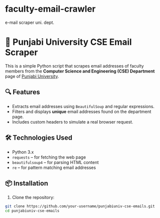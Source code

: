 # faculty-email-crawler
e-mail scraper uni. dept.
# 📧 Punjabi University CSE Email Scraper

This is a simple Python script that scrapes email addresses of faculty members from the **Computer Science and Engineering (CSE) Department** page of [Punjabi University](https://www.punjabiuniversity.ac.in).

## 🔍 Features

- Extracts email addresses using `BeautifulSoup` and regular expressions.
- Filters and displays **unique** email addresses found on the department page.
- Includes custom headers to simulate a real browser request.

## 🛠️ Technologies Used

- Python 3.x
- `requests` – for fetching the web page
- `beautifulsoup4` – for parsing HTML content
- `re` – for pattern matching email addresses

## 📦 Installation

1. Clone the repository:

```bash
git clone https://github.com/your-username/punjabiuniv-cse-emails.git
cd punjabiuniv-cse-emails
